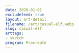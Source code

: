 ```yaml
---
date: 2020-01-01
excludefeed: true
layout: art-detail
filename: /art/casual-elf.webp
slug: casual-elf
arttags:
- sketch
program: Procreate
---
```

